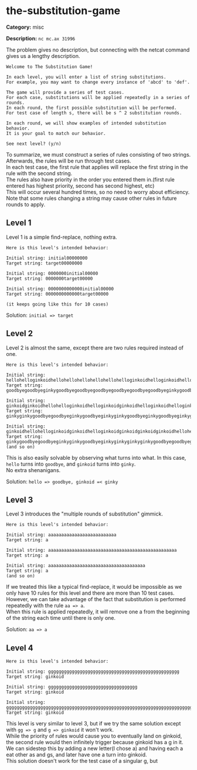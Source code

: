 # **the-substitution-game**

  **Category:** misc

  **Description:** `nc mc.ax 31996`


The problem gives no description, but connecting with the netcat command gives us a lengthy description.  
```
Welcome to The Substitution Game!

In each level, you will enter a list of string substitutions.
For example, you may want to change every instance of 'abcd' to 'def'.

The game will provide a series of test cases.
For each case, substitutions will be applied repeatedly in a series of rounds.
In each round, the first possible substitution will be performed.
For test case of length s, there will be s ^ 2 substitution rounds.

In each round, we will show examples of intended substitution behavior.
It is your goal to match our behavior.

See next level? (y/n) 
```
To summarize, we must construct a series of rules consisting of two strings. Afterwards, the rules will be run through test cases.  
In each test case, the first rule that applies will replace the first string in the rule with the second string.  
The rules also have priority in the order you entered them in.(first rule entered has highest priority, second has second highest, etc)  
This will occur several hundred times, so no need to worry about efficiency.  
Note that some rules changing a string may cause other rules in future rounds to apply.  

## Level 1
Level 1 is a simple find-replace, nothing extra.  
```
Here is this level's intended behavior:

Initial string: initial00000000
Target string: target00000000

Initial string: 0000000initial00000
Target string: 0000000target00000

Initial string: 0000000000000initial00000
Target string: 0000000000000target00000

(it keeps going like this for 10 cases)
```
Solution: `initial => target`  
  
## Level 2

Level 2 is almost the same, except there are two rules required instead of one.  
```
Here is this level's intended behavior:

Initial string: hellohelloginkoidhellohellohellohellohellohelloginkoidhelloginkoidhellohellohello
Target string: goodbyegoodbyeginkygoodbyegoodbyegoodbyegoodbyegoodbyegoodbyeginkygoodbyeginkygoodbyegoodbyegoodbye

Initial string: ginkoidginkoidhellohelloginkoidhelloginkoidginkoidhelloginkoidhelloginkoidginkoidhelloginkoidginkoidhelloginkoid
Target string: ginkyginkygoodbyegoodbyeginkygoodbyeginkyginkygoodbyeginkygoodbyeginkyginkygoodbyeginkyginkygoodbyeginky

Initial string: ginkoidhellohelloginkoidginkoidhelloginkoidginkoidginkoidginkoidhellohelloginkoidhello
Target string: ginkygoodbyegoodbyeginkyginkygoodbyeginkyginkyginkyginkygoodbyegoodbyeginkygoodbye
(and so on)
```
This is also easily solvable by observing what turns into what. In this case, `hello` turns into `goodbye`, and `ginkoid` turns into `ginky`.  
No extra shenanigans.  
  
Solution: `hello => goodbye, ginkoid =< ginky`

## Level 3

Level 3 introduces the "multiple rounds of substitution" gimmick.  
```
Here is this level's intended behavior:

Initial string: aaaaaaaaaaaaaaaaaaaaaaaaaa
Target string: a

Initial string: aaaaaaaaaaaaaaaaaaaaaaaaaaaaaaaaaaaaaaaaaaaaaaaaa
Target string: a

Initial string: aaaaaaaaaaaaaaaaaaaaaaaaaaaaaaaaaaaaa
Target string: a
(and so on)
```
If we treated this like a typical find-replace, it would be impossible as we only have 10 rules for this level and there are more than 10 test cases.  
However, we can take advantage of the fact that substitution is performed repeatedly with the rule `aa => a`.  
When this rule is applied repeatedly, it will remove one a from the beginning of the string each time until there is only one.  
  
Solution: `aa => a`

## Level 4
```
Here is this level's intended behavior:

Initial string: gggggggggggggggggggggggggggggggggggggggggggggggggg
Target string: ginkoid

Initial string: gggggggggggggggggggggggggggggggggg
Target string: ginkoid

Initial string: gggggggggggggggggggggggggggggggggggggggggggggggggggggggggggggggggggggggggggggggg
Target string: ginkoid
```
This level is very similar to level 3, but if we try the same solution except with `gg => g` and `g => ginkoid` it won't work.  
While the priority of rules would cause you to eventually land on ginkoid, the second rule would then infinitely trigger because ginkoid has a g in it.  
We can sidestep this by adding a new letter(I chose a) and having each a eat other as and gs, and later have one a turn into ginkoid.  
This solution doesn't work for the test case of a singular g, but 
